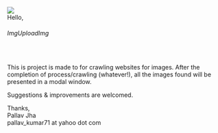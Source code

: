 <img src="http://s28.postimg.org/8fmfjney5/brand2.png"/><br/>
Hello,

<h6>ImgUploadImg</h6><br/>

<p>This is project is made to for crawling websites for images. After the completion of process/crawling (whatever!), all the images found will be presented in a modal window.</p>
<p>Suggestions & improvements are welcomed.</p>

Thanks,<br/>
Pallav Jha<br/>
pallav_kumar71 at yahoo dot com
